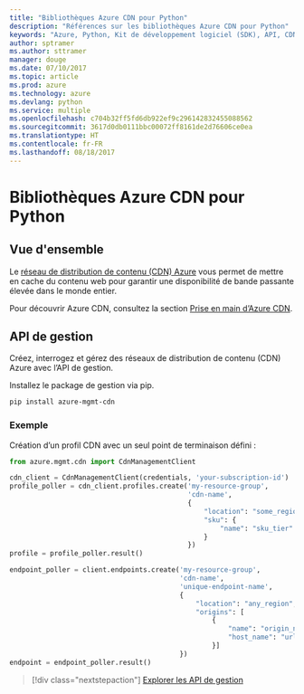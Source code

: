 ```yaml
---
title: "Bibliothèques Azure CDN pour Python"
description: "Références sur les bibliothèques Azure CDN pour Python"
keywords: "Azure, Python, Kit de développement logiciel (SDK), API, CDN"
author: sptramer
ms.author: sttramer
manager: douge
ms.date: 07/10/2017
ms.topic: article
ms.prod: azure
ms.technology: azure
ms.devlang: python
ms.service: multiple
ms.openlocfilehash: c704b32ff5fd6db922ef9c296142832455088562
ms.sourcegitcommit: 3617d0db0111bbc00072ff8161de2d76606ce0ea
ms.translationtype: HT
ms.contentlocale: fr-FR
ms.lasthandoff: 08/18/2017
---
```

# <a name="azure-cdn-libraries-for-python"></a>Bibliothèques Azure CDN pour Python

## <a name="overview"></a>Vue d'ensemble

Le [réseau de distribution de contenu (CDN) Azure](https://docs.microsoft.com/en-us/azure/cdn/cdn-overview) vous permet de mettre en cache du contenu web pour garantir une disponibilité de bande passante élevée dans le monde entier.

Pour découvrir Azure CDN, consultez la section [Prise en main d’Azure CDN](https://docs.microsoft.com/en-us/azure/cdn/cdn-create-new-endpoint).

## <a name="management-apis"></a>API de gestion

Créez, interrogez et gérez des réseaux de distribution de contenu (CDN) Azure avec l’API de gestion.

Installez le package de gestion via pip.

```bash
pip install azure-mgmt-cdn
```

### <a name="example"></a>Exemple

Création d’un profil CDN avec un seul point de terminaison défini :

```python
from azure.mgmt.cdn import CdnManagementClient

cdn_client = CdnManagementClient(credentials, 'your-subscription-id')
profile_poller = cdn_client.profiles.create('my-resource-group',
                                            'cdn-name',
                                            {
                                                "location": "some_region", 
                                                "sku": {
                                                    "name": "sku_tier"
                                                } 
                                            })
profile = profile_poller.result()

endpoint_poller = client.endpoints.create('my-resource-group',
                                          'cdn-name',
                                          'unique-endpoint-name', 
                                          { 
                                              "location": "any_region", 
                                              "origins": [
                                                  {
                                                      "name": "origin_name", 
                                                      "host_name": "url"
                                                  }]
                                          })
endpoint = endpoint_poller.result()
```

> [!div class="nextstepaction"]
> [Explorer les API de gestion](/python/api/overview/azure/cdn/managementlibrary)
